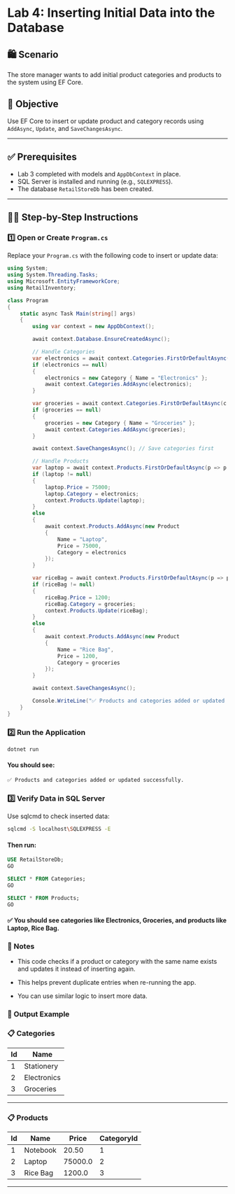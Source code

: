 # Lab 4: Inserting Initial Data into the Database

## 🛍️ Scenario
The store manager wants to add initial product categories and products to the system using EF Core.

## 🎯 Objective
Use EF Core to insert or update product and category records using `AddAsync`, `Update`, and `SaveChangesAsync`.

---

## ✅ Prerequisites

- Lab 3 completed with models and `AppDbContext` in place.
- SQL Server is installed and running (e.g., `SQLEXPRESS`).
- The database `RetailStoreDb` has been created.

---

## 🧑‍💻 Step-by-Step Instructions

### 1️⃣ Open or Create `Program.cs`

Replace your `Program.cs` with the following code to insert or update data:

```csharp
using System;
using System.Threading.Tasks;
using Microsoft.EntityFrameworkCore;
using RetailInventory;

class Program
{
    static async Task Main(string[] args)
    {
        using var context = new AppDbContext();

        await context.Database.EnsureCreatedAsync();

        // Handle Categories
        var electronics = await context.Categories.FirstOrDefaultAsync(c => c.Name == "Electronics");
        if (electronics == null)
        {
            electronics = new Category { Name = "Electronics" };
            await context.Categories.AddAsync(electronics);
        }

        var groceries = await context.Categories.FirstOrDefaultAsync(c => c.Name == "Groceries");
        if (groceries == null)
        {
            groceries = new Category { Name = "Groceries" };
            await context.Categories.AddAsync(groceries);
        }

        await context.SaveChangesAsync(); // Save categories first

        // Handle Products
        var laptop = await context.Products.FirstOrDefaultAsync(p => p.Name == "Laptop");
        if (laptop != null)
        {
            laptop.Price = 75000;
            laptop.Category = electronics;
            context.Products.Update(laptop);
        }
        else
        {
            await context.Products.AddAsync(new Product
            {
                Name = "Laptop",
                Price = 75000,
                Category = electronics
            });
        }

        var riceBag = await context.Products.FirstOrDefaultAsync(p => p.Name == "Rice Bag");
        if (riceBag != null)
        {
            riceBag.Price = 1200;
            riceBag.Category = groceries;
            context.Products.Update(riceBag);
        }
        else
        {
            await context.Products.AddAsync(new Product
            {
                Name = "Rice Bag",
                Price = 1200,
                Category = groceries
            });
        }

        await context.SaveChangesAsync();

        Console.WriteLine("✅ Products and categories added or updated successfully.");
    }
}
```

### 2️⃣ Run the Application
```bash
dotnet run
```
#### You should see:

```bash
✅ Products and categories added or updated successfully.
```

### 3️⃣ Verify Data in SQL Server

Use sqlcmd to check inserted data:

```bash
sqlcmd -S localhost\SQLEXPRESS -E
```

#### Then run:

```sql
USE RetailStoreDb;
GO

SELECT * FROM Categories;
GO

SELECT * FROM Products;
GO
```
#### ✅ You should see categories like Electronics, Groceries, and products like Laptop, Rice Bag.

### 📝 Notes
- This code checks if a product or category with the same name exists and updates it instead of inserting again.

- This helps prevent duplicate entries when re-running the app.

- You can use similar logic to insert more data.

### 📂 Output Example
### 📋 Categories

| Id | Name        |
|----|-------------|
| 1  | Stationery  |
| 2  | Electronics |
| 3  | Groceries   |

---

### 📋 Products

| Id | Name      | Price   | CategoryId |
|----|-----------|---------|------------|
| 1  | Notebook  | 20.50   | 1          |
| 2  | Laptop    | 75000.0 | 2          |
| 3  | Rice Bag  | 1200.0  | 3          |

---

